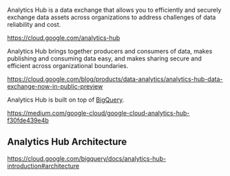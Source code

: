 Analytics Hub is a data exchange that allows you to efficiently and securely exchange data assets across organizations to address challenges of data reliability and cost.

https://cloud.google.com/analytics-hub

Analytics Hub brings together producers and consumers of data, makes publishing and consuming data easy, and makes sharing secure and efficient across organizational boundaries.

https://cloud.google.com/blog/products/data-analytics/analytics-hub-data-exchange-now-in-public-preview

Analytics Hub is built on top of [BigQuery](BigQuery). 

https://medium.com/google-cloud/google-cloud-analytics-hub-f30fde439e4b





## Analytics Hub Architecture

https://cloud.google.com/bigquery/docs/analytics-hub-introduction#architecture


